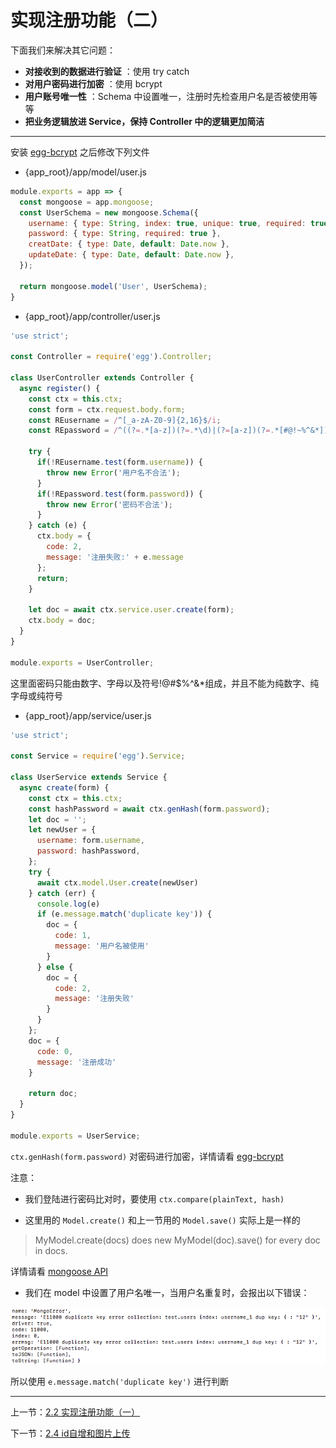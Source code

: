 # 实现注册功能（二）

下面我们来解决其它问题：

- **对接收到的数据进行验证** ：使用 try catch
- **对用户密码进行加密** ：使用 bcrypt
- **用户账号唯一性** ：Schema 中设置唯一，注册时先检查用户名是否被使用等等
- **把业务逻辑放进 Service，保持 Controller 中的逻辑更加简洁**

---

安装 [egg-bcrypt](https://github.com/yolopunk/egg-bcrypt) 之后修改下列文件

- {app_root}/app/model/user.js

```javascript
module.exports = app => {
  const mongoose = app.mongoose;
  const UserSchema = new mongoose.Schema({
    username: { type: String, index: true, unique: true, required: true},
    password: { type: String, required: true },
    creatDate: { type: Date, default: Date.now },
    updateDate: { type: Date, default: Date.now },
  });

  return mongoose.model('User', UserSchema);
}
```

- {app_root}/app/controller/user.js

```javascript
'use strict';

const Controller = require('egg').Controller;

class UserController extends Controller {
  async register() {
    const ctx = this.ctx;
    const form = ctx.request.body.form;
    const REusername = /^[_a-zA-Z0-9]{2,16}$/i;
    const REpassword = /^((?=.*[a-z])(?=.*\d)|(?=[a-z])(?=.*[#@!~%^&*])|(?=.*\d)(?=.*[#@!~%^&*]))[a-z\d#@!~%^&*]{8,16}$/i;

    try {
      if(!REusername.test(form.username)) {
        throw new Error('用户名不合法');
      }
      if(!REpassword.test(form.password)) {
        throw new Error('密码不合法');
      }
    } catch (e) {
      ctx.body = {
        code: 2,
        message: '注册失败:' + e.message
      };
      return;
    }

    let doc = await ctx.service.user.create(form);
    ctx.body = doc;
  }
}

module.exports = UserController;
```

这里面密码只能由数字、字母以及符号!@#$%^&*组成，并且不能为纯数字、纯字母或纯符号

- {app_root}/app/service/user.js

```javascript
'use strict';

const Service = require('egg').Service;

class UserService extends Service {
  async create(form) {
    const ctx = this.ctx;
    const hashPassword = await ctx.genHash(form.password);
    let doc = '';
    let newUser = {
      username: form.username,
      password: hashPassword,
    };
    try {
      await ctx.model.User.create(newUser)
    } catch (err) {
      console.log(e)
      if (e.message.match('duplicate key')) {
        doc = {
          code: 1,
          message: '用户名被使用'
        }
      } else {
        doc = {
          code: 2,
          message: '注册失败'
        }
      }
    };
    doc = {
      code: 0,
      message: '注册成功'
    }

    return doc;
  }
}

module.exports = UserService;
```

`ctx.genHash(form.password)` 对密码进行加密，详情请看 [egg-bcrypt](https://github.com/yolopunk/egg-bcrypt)

注意：

- 我们登陆进行密码比对时，要使用 `ctx.compare(plainText, hash)`

- 这里用的 `Model.create()` 和上一节用的 `Model.save()` 实际上是一样的

>MyModel.create(docs) does new MyModel(doc).save() for every doc in
docs.

详情请看 [mongoose API](http://mongoosejs.com/docs/api.html#model_Model.create)

- 我们在 model 中设置了用户名唯一，当用户名重复时，会报出以下错误：

![duplicate key](img/2.3%20duplicate%20key.png)

所以使用 `e.message.match('duplicate key')` 进行判断

---

上一节：[2.2 实现注册功能（一）](2.2%20实现注册功能（一）.md)

下一节：[2.4 id自增和图片上传](2.4%20id%20自增.md)
